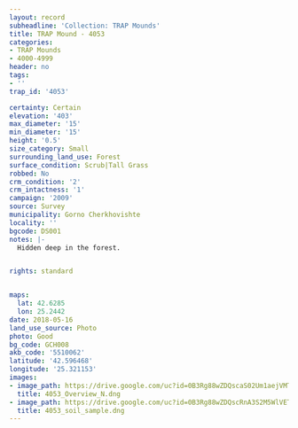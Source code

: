 ```yaml
---
layout: record
subheadline: 'Collection: TRAP Mounds'
title: TRAP Mound - 4053
categories:
- TRAP Mounds
- 4000-4999
header: no
tags:
- ''
trap_id: '4053'

certainty: Certain
elevation: '403'
max_diameter: '15'
min_diameter: '15'
height: '0.5'
size_category: Small
surrounding_land_use: Forest
surface_condition: Scrub|Tall Grass
robbed: No
crm_condition: '2'
crm_intactness: '1'
campaign: '2009'
source: Survey
municipality: Gorno Cherkhovishte
locality: ''
bgcode: DS001
notes: |-
  Hidden deep in the forest.


rights: standard


maps:
  lat: 42.6285
  lon: 25.2442
date: 2018-05-16
land_use_source: Photo
photo: Good
bg_code: GCH008
akb_code: '5510062'
latitude: '42.596468'
longitude: '25.321153'
images:
- image_path: https://drive.google.com/uc?id=0B3Rg88wZDQscaS02Um1aejVMTFk
  title: 4053_Overview_N.dng
- image_path: https://drive.google.com/uc?id=0B3Rg88wZDQscRnA3S2M5WlVETVE
  title: 4053_soil_sample.dng
---
```

